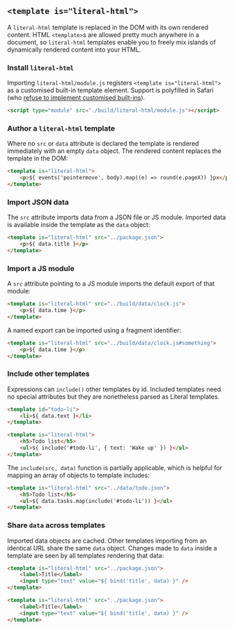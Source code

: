 
## `<template is="literal-html">`

A `literal-html` template is replaced in the DOM with its own rendered content.
HTML `<template>`s are allowed pretty much anywhere in a document, so
`literal-html` templates enable you to freely mix islands of dynamically
rendered content into your HTML.


### Install `literal-html`

Importing `literal-html/module.js` registers `<template is="literal-html">` as
a customised built-in template element. Support is polyfilled in Safari (who
[refuse to implement customised built-ins](https://github.com/WebKit/standards-positions/issues/97])).

```html
<script type="module" src="./build/literal-html/module.js"></script>
```


### Author a `literal-html` template

Where no `src` or `data` attribute is declared the template is rendered
immediately with an empty `data` object. The rendered content replaces the
template in the DOM:

```html
<template is="literal-html">
    <p>${ events('pointermove', body).map((e) => round(e.pageX)) }px</p>
</template>
```
<div class="demo-block block">
<template is="literal-html">
    <p>${ events('pointermove', body).map((e) => round(e.pageX)) }px</p>
</template>
</div>


### Import JSON data

The `src` attribute imports data from a JSON file or JS module. Imported data
is available inside the template as the `data` object:

```html
<template is="literal-html" src="../package.json">
    <p>${ data.title }</p>
</template>
```
<div class="demo-block block">
<template is="literal-html" src="../package.json">
    <p>${ data.title }</p>
</template>
</div>


### Import a JS module

A `src` attribute pointing to a JS module imports the default export of that
module:

```html
<template is="literal-html" src="../build/data/clock.js">
    <p>${ data.time }</p>
</template>
```
<div class="demo-block block">
<template is="literal-html" src="../build/data/clock.js">
    <p>${ data.time }</p>
</template>
</div>

A named export can be imported using a fragment identifier:

```html
<template is="literal-html" src="../build/data/clock.js#something">
    <p>${ data.time }</p>
</template>
```
<div class="demo-block block">
<template is="literal-html" src="../build/data/clock.js#somethin">
    <p>${ data.time }</p>
</template>
</div>


### Include other templates

Expressions can `include()` other templates by id. Included templates need no
special attributes but they are nonetheless parsed as Literal templates.

```html
<template id="todo-li">
    <li>${ data.text }</li>
</template>

<template is="literal-html">
    <h5>Todo list</h5>
    <ul>${ include('#todo-li', { text: 'Wake up' }) }</ul>
</template>
```
<div class="demo-block block">
<template id="todo-li">
    <li>${ data.text }</li>
</template>
<template is="literal-html">
    <h5>Todo list</h5>
    <ul>${ include('#todo-li', { text: 'Wake up' }) }</ul>
</template>
</div>


The `include(src, data)` function is partially applicable, which is helpful for
mapping an array of objects to template includes:

```html
<template is="literal-html" src="../data/todo.json">
    <h5>Todo list</h5>
    <ul>${ data.tasks.map(include('#todo-li')) }</ul>
</template>
```
<div class="demo-block block">
<template is="literal-html" src="../../data/todo.json">
    <h5>Todo list</h5>
    <ul>${ data.tasks.map(include('#todo-li')) }</ul>
</template>
</div>


### Share `data` across templates

Imported data objects are cached. Other templates importing from an identical
URL share the same `data` object. Changes made to `data` inside a template are
seen by all templates rendering that data:

```html
<template is="literal-html" src="../package.json">
    <label>Title</label>
    <input type="text" value="${ bind('title', data) }" />
</template>

<template is="literal-html" src="../package.json">
    <label>Title</label>
    <input type="text" value="${ bind('title', data) }" />
</template>
```
<div class="demo-block block">
<template is="literal-html" src="../package.json">
    <label>Title</label>
    <input type="text" value="${ bind('title', data) }" />
</template>

<template is="literal-html" src="../package.json">
    <label>Title</label>
    <input type="text" value="${ bind('title', data) }" />
</template>
</div>
